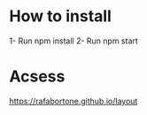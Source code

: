 # How to install

1- Run npm install 
2- Run npm start

# Acsess
https://rafabortone.github.io/layout